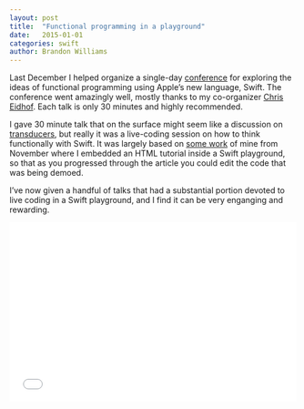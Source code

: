 ```yaml
---
layout: post
title:  "Functional programming in a playground"
date:   2015-01-01
categories: swift
author: Brandon Williams
---
```


Last December I helped organize a single-day [conference](http://2014.funswiftconf.com) for exploring the ideas of functional programming using Apple’s new language, Swift. The conference went amazingly well, mostly thanks to my co-organizer [Chris Eidhof](http://www.eidhof.nl). Each talk is only 30 minutes and highly recommended.

I gave 30 minute talk that on the surface might seem like a discussion on [transducers](http://clojure.org/transducers), but really it was a live-coding session on how to think functionally with Swift. It was largely based on [some work](http://github.com/mbrandonw/learn-transducers-playground) of mine from November where I embedded an HTML tutorial inside a Swift playground, so that as you progressed through the article you could edit the code that was being demoed.

I’ve now given a handful of talks that had a substantial portion devoted to live coding in a Swift playground, and I find it can be very enganging and rewarding.

<div style="text-align: center;">
  <iframe width="560" height="315" style="max-width: 100%" src="//www.youtube.com/embed/estNbh2TF3E" frameborder="0" allowfullscreen></iframe>
</div>
